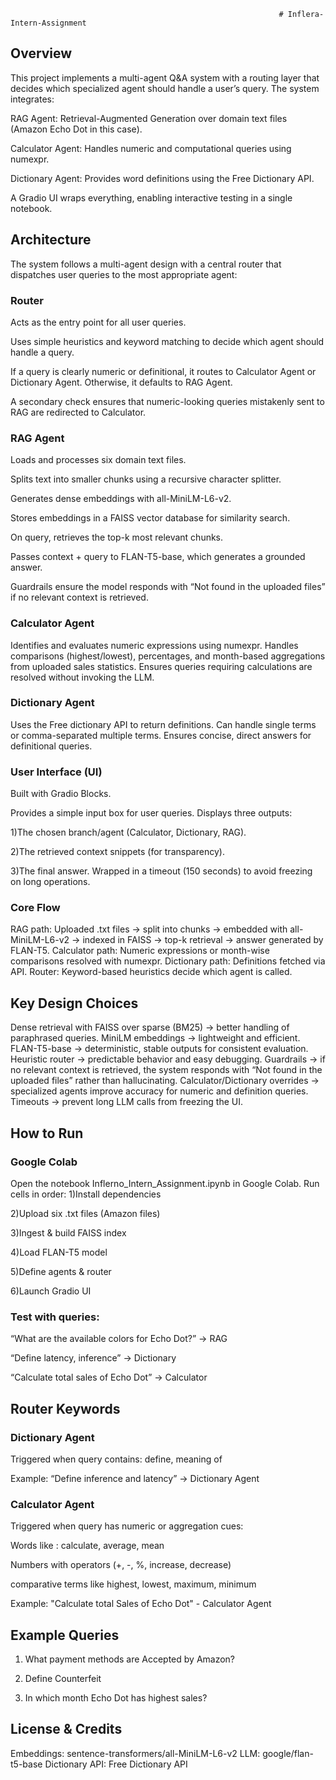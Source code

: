                                                                 # Inflera-Intern-Assignment
## Overview
This project implements a multi-agent Q&A system with a routing layer that decides which specialized agent should handle a user’s query. The system integrates:

RAG Agent: Retrieval-Augmented Generation over domain text files (Amazon Echo Dot in this case).

Calculator Agent: Handles numeric and computational queries using numexpr.

Dictionary Agent: Provides word definitions using the Free Dictionary API.

A Gradio UI wraps everything, enabling interactive testing in a single notebook.

## Architecture
The system follows a multi-agent design with a central router that dispatches user queries to the most appropriate agent:

### Router
Acts as the entry point for all user queries.

Uses simple heuristics and keyword matching to decide which agent should handle a query.

If a query is clearly numeric or definitional, it routes to Calculator Agent or Dictionary Agent. Otherwise, it defaults to RAG Agent.

A secondary check ensures that numeric-looking queries mistakenly sent to RAG are redirected to Calculator.

### RAG Agent
Loads and processes six domain text files.

Splits text into smaller chunks using a recursive character splitter.

Generates dense embeddings with all-MiniLM-L6-v2.

Stores embeddings in a FAISS vector database for similarity search.

On query, retrieves the top-k most relevant chunks.

Passes context + query to FLAN-T5-base, which generates a grounded answer.

Guardrails ensure the model responds with “Not found in the uploaded files” if no relevant context is retrieved.

### Calculator Agent
Identifies and evaluates numeric expressions using numexpr.
Handles comparisons (highest/lowest), percentages, and month-based aggregations from uploaded sales statistics.
Ensures queries requiring calculations are resolved without invoking the LLM.

### Dictionary Agent
Uses the Free dictionary API to return definitions.
Can handle single terms or comma-separated multiple terms.
Ensures concise, direct answers for definitional queries.

### User Interface (UI)
Built with Gradio Blocks.

Provides a simple input box for user queries.
Displays three outputs:
  
  1)The chosen branch/agent (Calculator, Dictionary, RAG).
  
  2)The retrieved context snippets (for transparency).
  
  3)The final answer.
Wrapped in a timeout (150 seconds) to avoid freezing on long operations.

      
### Core Flow
RAG path: Uploaded .txt files → split into chunks → embedded with all-MiniLM-L6-v2 → indexed in FAISS → top-k retrieval → answer generated by FLAN-T5.
Calculator path: Numeric expressions or month-wise comparisons resolved with numexpr.
Dictionary path: Definitions fetched via API.
Router: Keyword-based heuristics decide which agent is called.


## Key Design Choices
Dense retrieval with FAISS over sparse (BM25) → better handling of paraphrased queries.
MiniLM embeddings → lightweight and efficient.
FLAN-T5-base → deterministic, stable outputs for consistent evaluation.
Heuristic router → predictable behavior and easy debugging.
Guardrails → if no relevant context is retrieved, the system responds with “Not found in the uploaded files” rather than hallucinating.
Calculator/Dictionary overrides → specialized agents improve accuracy for numeric and definition queries.
Timeouts → prevent long LLM calls from freezing the UI.

## How to Run
### Google Colab
Open the notebook Inflerno_Intern_Assignment.ipynb in Google Colab.
Run cells in order:
1)Install dependencies

2)Upload six .txt files (Amazon files)

3)Ingest & build FAISS index

4)Load FLAN-T5 model

5)Define agents & router

6)Launch Gradio UI

### Test with queries:
“What are the available colors for Echo Dot?” → RAG

“Define latency, inference” → Dictionary

“Calculate total sales of Echo Dot” → Calculator

## Router Keywords
### Dictionary Agent
Triggered when query contains: define, meaning of

Example:
“Define inference and latency” → Dictionary Agent

### Calculator Agent
Triggered when query has numeric or aggregation cues:

Words like : calculate, average, mean

Numbers with operators (+, -, %, increase, decrease)

comparative terms like highest, lowest, maximum, minimum

Example:
"Calculate total Sales of Echo Dot" - Calculator Agent


## Example Queries
1) What payment methods are Accepted by Amazon?

2) Define Counterfeit

3) In which month Echo Dot has highest sales?


## License & Credits
Embeddings: sentence-transformers/all-MiniLM-L6-v2
LLM: google/flan-t5-base
Dictionary API: Free Dictionary API






